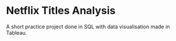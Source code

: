 # Netflix Titles Analysis

A short practice project done in SQL with data visualisation made in Tableau. 
